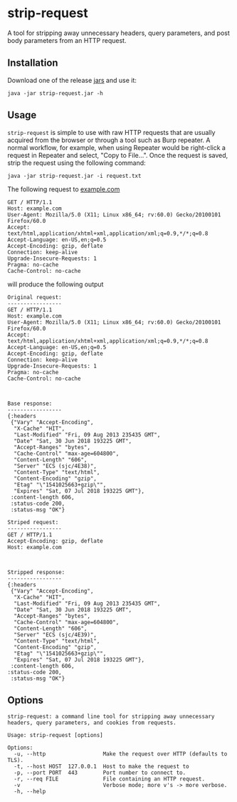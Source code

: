 # strip-request

A tool for stripping away unnecessary headers, query parameters, and post body 
parameters from an HTTP request.

## Installation

Download one of the release [jars](https://github.com/heathj/strip-request/releases)
and use it:

`java -jar strip-request.jar -h`

## Usage

`strip-request` is simple to use with raw HTTP requests that are usually acquired
from the browser or through a tool such as Burp repeater. A normal workflow, for
example, when using Repeater would be right-click a request in Repeater and select,
"Copy to File...". Once the request is saved, strip the request using the following
command:

`java -jar strip-request.jar -i request.txt`

The following request to [example.com](http://example.com)

~~~http
GET / HTTP/1.1
Host: example.com
User-Agent: Mozilla/5.0 (X11; Linux x86_64; rv:60.0) Gecko/20100101 Firefox/60.0
Accept: text/html,application/xhtml+xml,application/xml;q=0.9,*/*;q=0.8
Accept-Language: en-US,en;q=0.5
Accept-Encoding: gzip, deflate
Connection: keep-alive
Upgrade-Insecure-Requests: 1
Pragma: no-cache
Cache-Control: no-cache

~~~

will produce the following output

~~~
Original request:
-----------------
GET / HTTP/1.1
Host: example.com
User-Agent: Mozilla/5.0 (X11; Linux x86_64; rv:60.0) Gecko/20100101 Firefox/60.0
Accept: text/html,application/xhtml+xml,application/xml;q=0.9,*/*;q=0.8
Accept-Language: en-US,en;q=0.5
Accept-Encoding: gzip, deflate
Connection: keep-alive
Upgrade-Insecure-Requests: 1
Pragma: no-cache
Cache-Control: no-cache



Base response:
-----------------
{:headers
 {"Vary" "Accept-Encoding",
  "X-Cache" "HIT",
  "Last-Modified" "Fri, 09 Aug 2013 235435 GMT",
  "Date" "Sat, 30 Jun 2018 193225 GMT",
  "Accept-Ranges" "bytes",
  "Cache-Control" "max-age=604800",
  "Content-Length" "606",
  "Server" "ECS (sjc/4E38)",
  "Content-Type" "text/html",
  "Content-Encoding" "gzip",
  "Etag" "\"1541025663+gzip\"",
  "Expires" "Sat, 07 Jul 2018 193225 GMT"},
 :content-length 606,
 :status-code 200,
 :status-msg "OK"}

Striped request:
-----------------
GET / HTTP/1.1
Accept-Encoding: gzip, deflate
Host: example.com



Stripped response:
-----------------
{:headers
 {"Vary" "Accept-Encoding",
  "X-Cache" "HIT",
  "Last-Modified" "Fri, 09 Aug 2013 235435 GMT",
  "Date" "Sat, 30 Jun 2018 193225 GMT",
  "Accept-Ranges" "bytes",
  "Cache-Control" "max-age=604800",
  "Content-Length" "606",
  "Server" "ECS (sjc/4E39)",
  "Content-Type" "text/html",
  "Content-Encoding" "gzip",
  "Etag" "\"1541025663+gzip\"",
  "Expires" "Sat, 07 Jul 2018 193225 GMT"},
 :content-length 606,
:status-code 200,
 :status-msg "OK"}
~~~

## Options

~~~
strip-request: a command line tool for stripping away unnecessary headers, query parameters, and cookies from requests.

Usage: strip-request [options]

Options:
  -u, --http                  Make the request over HTTP (defaults to TLS).
  -t, --host HOST  127.0.0.1  Host to make the request to
  -p, --port PORT  443        Port number to connect to.
  -r, --req FILE              File containing an HTTP request.
  -v                          Verbose mode; more v's -> more verbose.
  -h, --help
~~~
